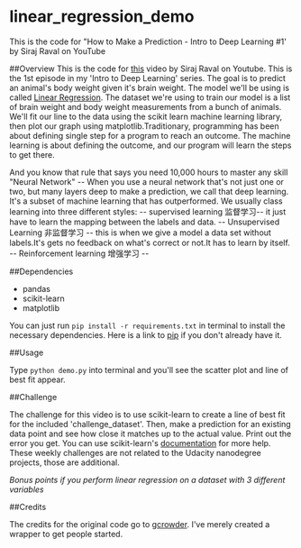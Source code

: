 # linear_regression_demo
This is the code for "How to Make a Prediction - Intro to Deep Learning #1' by Siraj Raval on YouTube

##Overview
This is the code for [this](https://youtu.be/vOppzHpvTiQ) video by Siraj Raval on Youtube. This is the 1st episode in my 'Intro to Deep Learning' series. The goal is to predict an animal's body weight given it's brain weight. The model we'll be using is called [Linear Regression](http://www.statisticssolutions.com/what-is-linear-regression/). The dataset we're using to train our model is a list of brain weight and body weight measurements from a bunch of animals. We'll fit our line to the data
using the scikit learn machine learning library, then plot our graph using matplotlib.Traditionary, programming has been about defining single step for a program to reach an outcome. The machine learning is about defining the outcome, and our program will learn the steps to get there.

And you know that rule that says you need 10,000 hours to master any skill  "Neural Network" -- When you use a neural network that's not just one or two, but many layers deep to make a prediction, we call that deep learning. It's a subset of machine learning that has outperformed. We usually class learning into three different styles:
    -- supervised learning 监督学习-- it just have to learn the mapping between the labels and data.
    -- Unsupervised Learning 非监督学习 -- this is when we give a model a data set without labels.It's gets no feedback on what's correct or not.It has to learn by itself.
    -- Reinforcement learning 增强学习 --  

##Dependencies

* pandas
* scikit-learn
* matplotlib

You can just run
`pip install -r requirements.txt` 
in terminal to install the necessary dependencies. Here is a link to [pip](https://pip.pypa.io/en/stable/installing/) if you don't already have it.

##Usage

Type `python demo.py` into terminal and you'll see the scatter plot and line of best fit appear.

##Challenge

The challenge for this video is to use scikit-learn to create a line of best fit for the included 'challenge_dataset'. Then, make a prediction for an existing data point and see how close it matches up to the actual value. Print out the error you get. You can use scikit-learn's [documentation](http://scikit-learn.org/stable/documentation.html) for more help. These weekly challenges are not related to the Udacity nanodegree projects, those are additional.

*Bonus points if you perform linear regression on a dataset with 3 different variables*

##Credits

The credits for the original code go to [gcrowder](https://github.com/gcrowder). I've merely created a wrapper to get people started.

